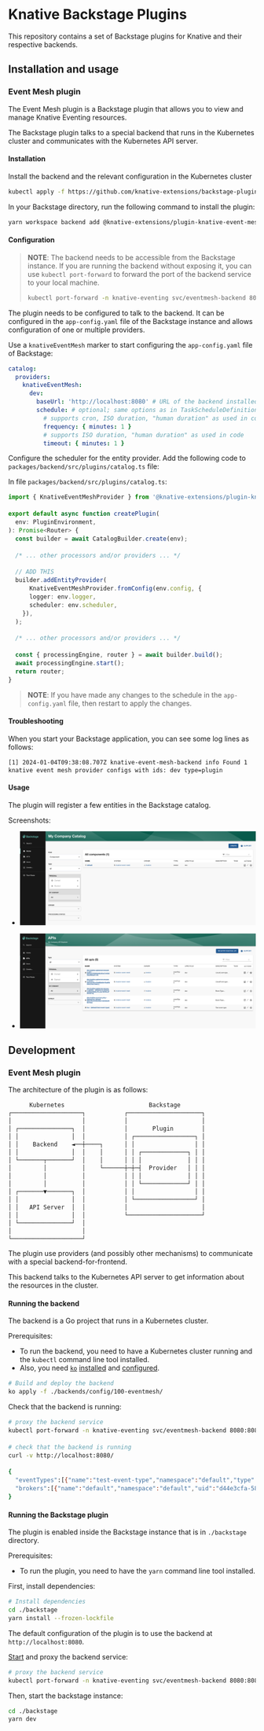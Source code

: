 # Knative Backstage Plugins

This repository contains a set of Backstage plugins for Knative and their respective backends.

## Installation and usage

### Event Mesh plugin

The Event Mesh plugin is a Backstage plugin that allows you to view and manage Knative Eventing resources.

The Backstage plugin talks to a special backend that runs in the Kubernetes cluster and communicates with the Kubernetes
API server.

#### Installation

Install the backend and the relevant configuration in the Kubernetes cluster

```bash
kubectl apply -f https://github.com/knative-extensions/backstage-plugins/releases/download/v0.1.0/eventmesh.yaml
```

In your Backstage directory, run the following command to install the plugin:

```bash
yarn workspace backend add @knative-extensions/plugin-knative-event-mesh-backend
```

#### Configuration

> **NOTE**: The backend needs to be accessible from the Backstage instance. If you are running the backend without
> exposing it, you can use `kubectl port-forward` to forward the port of the backend service to your local machine.
> ```bash
> kubectl port-forward -n knative-eventing svc/eventmesh-backend 8080:8080
> ```


The plugin needs to be configured to talk to the backend. It can be configured in the `app-config.yaml` file of the
Backstage instance and allows configuration of one or multiple providers.

Use a `knativeEventMesh` marker to start configuring the `app-config.yaml` file of Backstage:

```yaml
catalog:
  providers:
    knativeEventMesh:
      dev:
        baseUrl: 'http://localhost:8080' # URL of the backend installed in the cluster
        schedule: # optional; same options as in TaskScheduleDefinition
          # supports cron, ISO duration, "human duration" as used in code
          frequency: { minutes: 1 }
          # supports ISO duration, "human duration" as used in code
          timeout: { minutes: 1 }
```

Configure the scheduler for the entity provider. Add the following code to `packages/backend/src/plugins/catalog.ts`
file:

In file `packages/backend/src/plugins/catalog.ts`:

```ts
import { KnativeEventMeshProvider } from '@knative-extensions/plugin-knative-event-mesh-backend';

export default async function createPlugin(
  env: PluginEnvironment,
): Promise<Router> {
  const builder = await CatalogBuilder.create(env);

  /* ... other processors and/or providers ... */
  
  // ADD THIS
  builder.addEntityProvider(
      KnativeEventMeshProvider.fromConfig(env.config, {
      logger: env.logger,
      scheduler: env.scheduler,
    }),
  );
  
  /* ... other processors and/or providers ... */

  const { processingEngine, router } = await builder.build();
  await processingEngine.start();
  return router;
}
```

> **NOTE**: If you have made any changes to the schedule in the `app-config.yaml` file, then restart to apply the
> changes.

#### Troubleshooting

When you start your Backstage application, you can see some log lines as follows:

```text
[1] 2024-01-04T09:38:08.707Z knative-event-mesh-backend info Found 1 knative event mesh provider configs with ids: dev type=plugin
```

#### Usage

The plugin will register a few entities in the Backstage catalog.

Screenshots:

- ![Event Mesh plugin](./event-mesh-plugin-components-view.png)

- ![Event Mesh plugin](./event-mesh-plugin-apis-view.png)

## Development

### Event Mesh plugin

The architecture of the plugin is as follows:
```
      Kubernetes                        Backstage
┌────────────────────┐           ┌─────────────────────┐
│                    │           │                     │
│ ┌───────────────┐  │           │       Plugin        │
│ │               │  │           │ ┌─────────────────┐ │
│ │    Backend    ◄──┼────┐      │ │                 │ │
│ │               │  │    │      │ │ ┌─────────────┐ │ │
│ └───────┬───────┘  │    │      │ │ │             │ │ │
│         │          │    └──────┼─┼─┤  Provider   │ │ │
│         │          │           │ │ │             │ │ │
│         │          │           │ │ └─────────────┘ │ │
│ ┌───────▼───────┐  │           │ │                 │ │
│ │               │  │           │ └─────────────────┘ │
│ │   API Server  │  │           │                     │
│ │               │  │           └─────────────────────┘
│ └───────────────┘  │
│                    │
└────────────────────┘
```

The plugin use providers (and possibly other mechanisms) to communicate with a special backend-for-frontend.

This backend talks to the Kubernetes API server to get information about the resources in the cluster.

#### Running the backend

The backend is a Go project that runs in a Kubernetes cluster.

Prerequisites:
- To run the backend, you need to have a Kubernetes cluster running and the `kubectl` command line tool installed.
- Also, you need [`ko`](https://github.com/ko-build/ko) [installed](https://ko.build/install/) and [configured](https://ko.build/configuration/#basic-configuration).

```bash
# Build and deploy the backend
ko apply -f ./backends/config/100-eventmesh/
```

Check that the backend is running:
```bash
# proxy the backend service
kubectl port-forward -n knative-eventing svc/eventmesh-backend 8080:8080

# check that the backend is running
curl -v http://localhost:8080/

{
  "eventTypes":[{"name":"test-event-type","namespace":"default","type":"foo","uid":"8a44f223-c2e5-4cc1-a578-cc81c6ea2898"}],
  "brokers":[{"name":"default","namespace":"default","uid":"d44e3cfa-5866-43fd-a8ed-b3a3436beecd"}]
}
```

#### Running the Backstage plugin

The plugin is enabled inside the Backstage instance that is in `./backstage` directory.

Prerequisites:
- To run the plugin, you need to have the `yarn` command line tool installed.

First, install dependencies:
```bash
# Install dependencies
cd ./backstage
yarn install --frozen-lockfile
```

The default configuration of the plugin is to use the backend at `http://localhost:8080`.

[Start](#running-the-backend) and proxy the backend service:
```bash
# proxy the backend service
kubectl port-forward -n knative-eventing svc/eventmesh-backend 8080:8080
```

Then, start the backstage instance:
```bash
cd ./backstage
yarn dev
```
